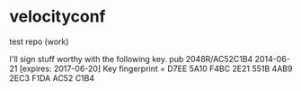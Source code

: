 velocityconf
============

test repo (work)

I'll sign stuff worthy with the following key.
pub   2048R/AC52C1B4 2014-06-21 [expires: 2017-06-20]
      Key fingerprint = D7EE 5A10 F4BC 2E21 551B  4AB9 2EC3 F1DA AC52 C1B4
